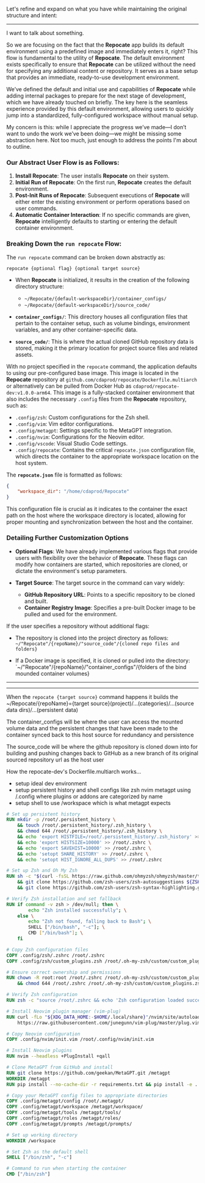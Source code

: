 Let's refine and expand on what you have while maintaining the original structure and intent:

---

I want to talk about something.

So we are focusing on the fact that the **Repocate** app builds its default environment using a predefined image and immediately enters it, right? This flow is fundamental to the utility of **Repocate**. The default environment exists specifically to ensure that **Repocate** can be utilized without the need for specifying any additional content or repository. It serves as a base setup that provides an immediate, ready-to-use development environment.

We’ve defined the default and initial use and capabilities of **Repocate** while adding internal packages to prepare for the next stage of development, which we have already touched on briefly. The key here is the seamless experience provided by this default environment, allowing users to quickly jump into a standardized, fully-configured workspace without manual setup. 

My concern is this: while I appreciate the progress we’ve made—I don’t want to undo the work we’ve been doing—we might be missing some abstraction here. Not too much, just enough to address the points I'm about to outline. 

### Our Abstract User Flow is as Follows:

1. **Install Repocate**: The user installs **Repocate** on their system.
2. **Initial Run of Repocate**: On the first run, **Repocate** creates the default environment.
3. **Post-Init Runs of Repocate**: Subsequent executions of **Repocate** will either enter the existing environment or perform operations based on user commands.
4. **Automatic Container Interaction**: If no specific commands are given, **Repocate** intelligently defaults to starting or entering the default container environment.

### Breaking Down the `run repocate` Flow:

The `run repocate` command can be broken down abstractly as:

`repocate {optional flag} {optional target source}`

- When **Repocate** is initialized, it results in the creation of the following directory structure:
  - `~/Repocate/{default-workspaceDir}/container_configs/`
  - `~/Repocate/{default-workspaceDir}/source_code/`

- **`container_configs/`**: This directory houses all configuration files that pertain to the container setup, such as volume bindings, environment variables, and any other container-specific data.

- **`source_code/`**: This is where the actual cloned GitHub repository data is stored, making it the primary location for project source files and related assets.

With no project specified in the `repocate` command, the application defaults to using our pre-configured base image. This image is located in the **Repocate** repository at `github.com/cdaprod/repocate/Dockerfile.multiarch` or alternatively can be pulled from Docker Hub as `cdaprod/repocate-dev:v1.0.0-arm64`. This image is a fully-stacked container environment that also includes the necessary `.config` files from the **Repocate** repository, such as:

- `.config/zsh`: Custom configurations for the Zsh shell.
- `.config/vim`: Vim editor configurations.
- `.config/metagpt`: Settings specific to the MetaGPT integration.
- `.config/nvim`: Configurations for the Neovim editor.
- `.config/vscode`: Visual Studio Code settings.
- `.config/repocate`: Contains the critical `repocate.json` configuration file, which directs the container to the appropriate workspace location on the host system.

The **`repocate.json`** file is formatted as follows:

```json
{
    "workspace_dir": "/home/cdaprod/Repocate"
}
```

This configuration file is crucial as it indicates to the container the exact path on the host where the workspace directory is located, allowing for proper mounting and synchronization between the host and the container.

### Detailing Further Customization Options

- **Optional Flags**: We have already implemented various flags that provide users with flexibility over the behavior of **Repocate**. These flags can modify how containers are started, which repositories are cloned, or dictate the environment's setup parameters.

- **Target Source**: The target source in the command can vary widely:
  - **GitHub Repository URL**: Points to a specific repository to be cloned and built.
  - **Container Registry Image**: Specifies a pre-built Docker image to be pulled and used for the environment.

If the user specifies a repository without additional flags:

- The repository is cloned into the project directory as follows: `~/"Repocate"/{repoName}/"source_code"/{cloned repo files and folders}`

- If a Docker image is specified, it is cloned or pulled into the directory: `~/"Repocate"/{repoName}/"container_configs"/{folders of the bind mounded container volumes}
---
---
When the `repocate {target source}` command happens it builds the ~/Repocate/{repoName}={target source}(project)/...(categories)/...(source data dirs)/...(persistent data)

The container_configs will be where the user can access the mounted volume data and the persistent changes that have been made to the container synced back to this host source for redundancy and persistence

The source_code will be where the github repository is cloned down into for building and pushing changes back to GitHub as a new branch of its original sourced repository url as the host user

How the repocate-dev's Dockerfile.multiarch works...

- setup ideal dev environment
- setup persistent history and shell configs like zsh nvim metagpt using /.config where plugins or addons are categorized by name
- setup shell to use /workspace which is what metagpt expects 

```dockerfile
# Set up persistent history
RUN mkdir -p /root/.persistent_history \
    && touch /root/.persistent_history/.zsh_history \
    && chmod 644 /root/.persistent_history/.zsh_history \
    && echo 'export HISTFILE=/root/.persistent_history/.zsh_history' >> /root/.zshrc \
    && echo 'export HISTSIZE=10000' >> /root/.zshrc \
    && echo 'export SAVEHIST=10000' >> /root/.zshrc \
    && echo 'setopt SHARE_HISTORY' >> /root/.zshrc \
    && echo 'setopt HIST_IGNORE_ALL_DUPS' >> /root/.zshrc

# Set up Zsh and Oh My Zsh
RUN sh -c "$(curl -fsSL https://raw.github.com/ohmyzsh/ohmyzsh/master/tools/install.sh)" \
    && git clone https://github.com/zsh-users/zsh-autosuggestions ${ZSH_CUSTOM:-~/.oh-my-zsh/custom}/plugins/zsh-autosuggestions \
    && git clone https://github.com/zsh-users/zsh-syntax-highlighting.git ${ZSH_CUSTOM:-~/.oh-my-zsh/custom}/plugins/zsh-syntax-highlighting

# Verify Zsh installation and set fallback
RUN if command -v zsh > /dev/null; then \
        echo "Zsh installed successfully"; \
    else \
        echo "Zsh not found, falling back to Bash"; \
        SHELL ["/bin/bash", "-c"]; \
        CMD ["/bin/bash"]; \
    fi

# Copy Zsh configuration files
COPY .config/zsh/.zshrc /root/.zshrc
COPY .config/zsh/custom_plugins.zsh /root/.oh-my-zsh/custom/custom_plugins.zsh

# Ensure correct ownership and permissions
RUN chown -R root:root /root/.zshrc /root/.oh-my-zsh/custom/custom_plugins.zsh \
    && chmod 644 /root/.zshrc /root/.oh-my-zsh/custom/custom_plugins.zsh

# Verify Zsh configuration
RUN zsh -c "source /root/.zshrc && echo 'Zsh configuration loaded successfully'"

# Install Neovim plugin manager (vim-plug)
RUN curl -fLo "${XDG_DATA_HOME:-$HOME/.local/share}"/nvim/site/autoload/plug.vim --create-dirs \
    https://raw.githubusercontent.com/junegunn/vim-plug/master/plug.vim

# Copy Neovim configuration
COPY .config/nvim/init.vim /root/.config/nvim/init.vim

# Install Neovim plugins
RUN nvim --headless +PlugInstall +qall

# Clone MetaGPT from GitHub and install
RUN git clone https://github.com/geekan/MetaGPT.git /metagpt
WORKDIR /metagpt
RUN pip install --no-cache-dir -r requirements.txt && pip install -e .

# Copy your MetaGPT config files to appropriate directories
COPY .config/metagpt/config /root/.metagpt/
COPY .config/metagpt/workspace /metagpt/workspace/
COPY .config/metagpt/tools /metagpt/tools/
COPY .config/metagpt/roles /metagpt/roles/
COPY .config/metagpt/prompts /metagpt/prompts/

# Set up working directory
WORKDIR /workspace

# Set Zsh as the default shell
SHELL ["/bin/zsh", "-c"]

# Command to run when starting the container
CMD ["/bin/zsh"]
``` 



